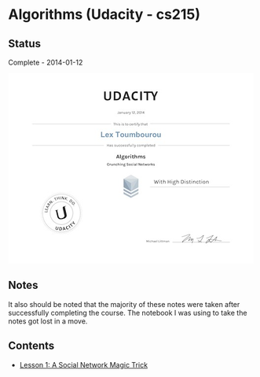 # Algorithms (Udacity - cs215)

## Status

Complete - 2014-01-12

<img src="./cert_of_completion.jpg"></img>

## Notes

It also should be noted that the majority of these notes were taken after successfully completing the course. The notebook I was using to take the notes got lost in a move.

## Contents

* [Lesson 1: A Social Network Magic Trick](./lesson-1-a-social-network-magic-trick.md)
